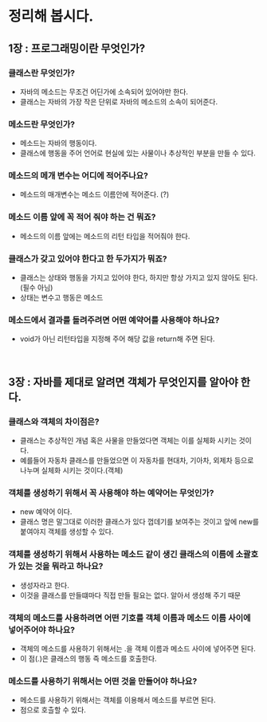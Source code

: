 # 정리해 봅시다.

## 1장 : 프로그래밍이란 무엇인가?

### 클래스란 무엇인가?
- 자바의 메소드는 무조건 어딘가에 소속되어 있어야만 한다.
- 클래스는 자바의 가장 작은 단위로 자바의 메소드의 소속이 되어준다.

### 메소드란 무엇인가?
- 메소드는 자바의 행동이다.
- 클래스에 행동을 주어 언어로 현실에 있는 사물이나 추상적인 부분을 만들 수 있다.

### 메소드의 메개 변수는 어디에 적어주나요?
- 메소드의 매개변수는 메소드 이름안에 적어준다. (?)

### 메소드 이름 앞에 꼭 적어 줘야 하는 건 뭐죠?
- 메소드의 이름 앞에는 메소드의 리턴 타입을 적어줘야 한다.

### 클래스가 갖고 있어야 한다고 한 두가지가 뭐죠?
- 클래스는 상태와 행동을 가지고 있어야 한다, 하지만 항상 가지고 있지 않아도 된다. (필수 아님)
- 상태는 변수고 행동은 메소드

### 메소드에서 결과를 돌려주려면 어떤 예약어를 사용해야 하나요?
- void가 아닌 리턴타입을 지정해 주어 해당 값을 return해 주면 된다.

</br>

## 3장 : 자바를 제대로 알려면 객체가 무엇인지를 알아야 한다.

### 클래스와 객체의 차이점은?
- 클래스는 추상적인 개념 혹은 사물을 만들었다면 객체는 이를 실체화 시키는 것이다.
- 예를들어 자동차 클래스를 만들었으면 이 자동차를 현대차, 기아차, 외제차 등으로 나누며 실체화 시키는 것이다.(객체)

### 객체를 생성하기 위해서 꼭 사용해야 하는 예약어는 무엇인가?
- new 예약어 이다.
- 클래스 명은 말그대로 이러한 클래스가 있다 껍데기를 보여주는 것이고 앞에 new를 붙여야지 객체를 생성할 수 있다.

### 객체를 생성하기 위해서 사용하는 메소드 같이 생긴 클래스의 이름에 소괄호가 있는 것을 뭐라고 하나요?
- 생성자라고 한다.
- 이것을 클래스를 만들떄마다 직접 만들 필요는 없다. 알아서 생성해 주기 때문

### 객체의 메소드를 사용하려면 어떤 기호를 객체 이름과 메소드 이름 사이에 넣어주어야 하나요?
- 객체의 메소드를 사용하기 위해서는 .을 객체 이름과 메소드 사이에 넣어주면 된다.
- 이 점(.)은 클래스의 행동 즉 메소드를 호출한다.

### 메소드를 사용하기 위해서는 어떤 것을 만들어야 하나요?
- 메소드를 사용하기 위해서는 객체를 이용해서 메소드를 부르면 된다.
- 점으로 호츨할 수 있다.